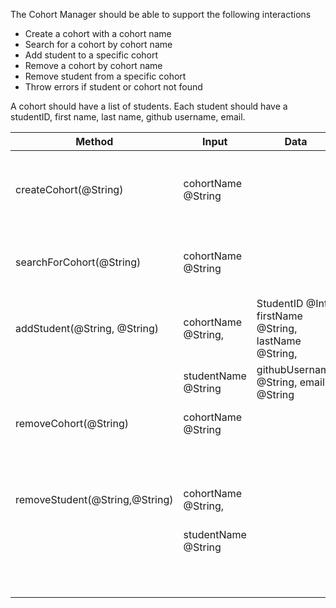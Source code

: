 The Cohort Manager should be able to support the following interactions

- Create a cohort with a cohort name
- Search for a cohort by cohort name
- Add student to a specific cohort
- Remove a cohort by cohort name
- Remove student from a specific cohort
- Throw errors if student or cohort not found

A cohort should have a list of students. Each student should have a studentID, first name, last name, github username, email.

| Method                         | Input                | Data                                                  | Scenario                                                           | Output                                                                                |
|--------------------------------|----------------------|-------------------------------------------------------|--------------------------------------------------------------------|---------------------------------------------------------------------------------------|
| createCohort(@String)          | cohortName @String   |                                                       | a cohort @Array will be created and added to cohortManager @Array | expect(createCohort(team1)).toEqual(team1: [])                                        |
| searchForCohort(@String)       | cohortName @String   |                                                       | search cohortManager array for the cohort with a matching name     | expect(searchForCohort(team1)).toEqual(team1: [])                                     |
| addStudent(@String, @String)   | cohortName @String,  | StudentID @Int, firstName @String, lastName @String,  | a student will be added to a specified cohort                      | expect(addStudent(team1, Norik)).toEqual(Norik: {})                                   |
|                                | studentName @String  | githubUsername @String, email @String                 |                                                                    |                                                                                       |
| removeCohort(@String)          | cohortName @String   |                                                       | a cohort will be deleted from cohortManager                        | expect(removeCohort(team1)).toEqual(team1: [])                                        |
|                                |                      |                                                       | cohort not found                                                   | expect(removeCohort(team1)).toThrowError('Error: Cohort not found!')                  |
| removeStudent(@String,@String) | cohortName @String,  |                                                       | a student will be removed from a specific cohort                   | expect(removeStudent(Norik)).toEqual(Norik: {})                                       |
|                                | studentName @String  |                                                       |                                                                    |                                                                                       |
|                                |                      |                                                       | student not found in Cohort                                        | expect(removeStudent(Norik)).toThrowError('Error: Student not found in this Cohort!') |
